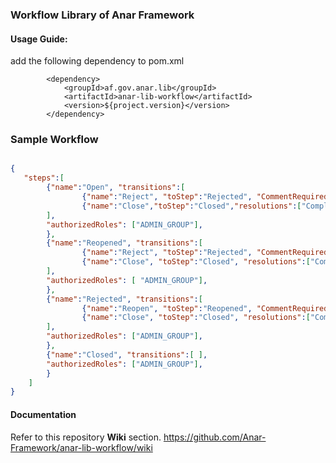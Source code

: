 ### Workflow Library of Anar Framework

#### Usage Guide: 

add the following dependency to pom.xml 


```
		<dependency>
			<groupId>af.gov.anar.lib</groupId>
			<artifactId>anar-lib-workflow</artifactId>
			<version>${project.version}</version>
		</dependency>
```

### Sample Workflow 

```json

{
   "steps":[
        {"name":"Open", "transitions":[
                {"name":"Reject", "toStep":"Rejected", "CommentRequired": true},
                {"name":"Close","toStep":"Closed","resolutions":["Completed", "Incomplete", "Duplicate"], "CommentRequired": true}
        ],
        "authorizedRoles": ["ADMIN_GROUP"],
        },
        {"name":"Reopened", "transitions":[
                {"name":"Reject", "toStep":"Rejected", "CommentRequired": true},
                {"name":"Close", "toStep":"Closed", "resolutions":["Completed", "Incomplete", "Duplicate"], "CommentRequired": true}
        ],
        "authorizedRoles": [ "ADMIN_GROUP"],
        },
        {"name":"Rejected", "transitions":[
                {"name":"Reopen", "toStep":"Reopened", "CommentRequired": false},
                {"name":"Close", "toStep":"Closed", "resolutions":["Completed", "Incomplete", "Duplicate"], "CommentRequired": true}
        ],
        "authorizedRoles": ["ADMIN_GROUP"],
        },
        {"name":"Closed", "transitions":[ ],
        "authorizedRoles": ["ADMIN_GROUP"],
        }
    ]
}
```
#### Documentation

Refer to this repository **Wiki** section.
https://github.com/Anar-Framework/anar-lib-workflow/wiki